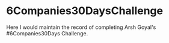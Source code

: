 # 6Companies30DaysChallenge
Here I would maintain the record of completing Arsh Goyal's #6Companies30Days Challenge.
